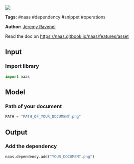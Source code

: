<a href="https://app.naas.ai/user-redirect/naas/downloader?url=https://raw.githubusercontent.com/jupyter-naas/awesome-notebooks/master/Naas/Naas_Dependency_demo.ipynb" target="_parent"><img src="https://naasai-public.s3.eu-west-3.amazonaws.com/open_in_naas.svg"/></a>

**Tags:** #naas #dependency #snippet #operations

**Author:** [Jeremy Ravenel](https://www.linkedin.com/in/ACoAAAJHE7sB5OxuKHuzguZ9L6lfDHqw--cdnJg/)

Read the doc on https://naas.gitbook.io/naas/features/asset

## Input

### Import library


```python
import naas 
```

## Model

### Path of your document


```python
PATH = "PATH_OF_YOUR_DOCUMENT.png"
```

## Output

### Add the dependency


```python
naas.dependency.add("YOUR_DOCUMENT.png")
```
